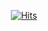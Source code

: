  <div align=center>
	
  [![Hits](https://hits.seeyoufarm.com/api/count/incr/badge.svg?url=https%3A%2F%2Fgithub.com%2Fseongbin9806%2Fhit-counter&count_bg=%234D85AC&title_bg=%237287D5&icon=mariadbfoundation.svg&icon_color=%23E7E7E7&title=hits&edge_flat=false)](https://hits.seeyoufarm.com)
	
  </div>

